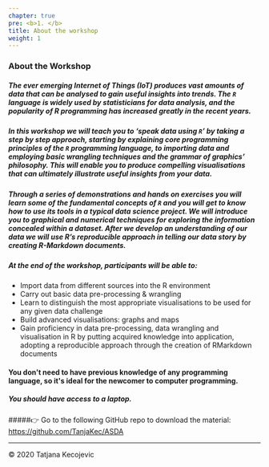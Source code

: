 ```yaml
---
chapter: true
pre: <b>1. </b>
title: About the workshop
weight: 1
---
```


### About the Workshop

##### The ever emerging Internet of Things (IoT) produces vast amounts of data that can be analysed to gain useful insights into trends. The `R` language is widely used by statisticians for data analysis, and the popularity of R programming has increased greatly in the recent years.

##### In this workshop we will teach you to ‘speak data using `R`’ by taking a step by step approach, starting by explaining core programming principles of the `R` programming language, to importing data and employing basic wrangling techniques and the grammar of graphics’ philosophy. This will enable you to produce compelling visualisations that can ultimately illustrate useful insights from your data.

##### Through a series of demonstrations and hands on exercises you will learn some of the fundamental concepts of `R` and you will get to know how to use its tools in a typical data science project. We will introduce you to graphical and numerical techniques for exploring the information concealed within a dataset. After we develop an understanding of our data we will use R’s reproducible approach in telling our data story by creating R-Markdown documents.

##### At the end of the workshop, participants will be able to:

-	Import data from different sources into the R environment 
-	Carry out basic data pre-processing & wrangling 
-	Learn to distinguish the most appropriate visualisations to be used for any given data challenge
-	Build advanced visualisations: graphs and maps
-	Gain proficiency in data pre-processing, data wrangling and visualisation in R by putting acquired knowledge into application, adopting a reproducible approach through the creation of RMarkdown documents 


#### You don't need to have previous knowledge of any programming language, so it's ideal for the newcomer to computer programming.


##### You should have access to a laptop.

#####👉 Go to the following GitHub repo to download the material: https://github.com/TanjaKec/ASDA

-----------------------------
© 2020 Tatjana Kecojevic
